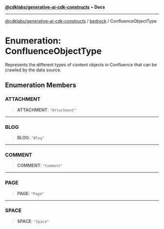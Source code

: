 [**@cdklabs/generative-ai-cdk-constructs**](../../../README.md) • **Docs**

***

[@cdklabs/generative-ai-cdk-constructs](../../../README.md) / [bedrock](../README.md) / ConfluenceObjectType

# Enumeration: ConfluenceObjectType

Represents the different types of content objects in Confluence that can be
crawled by the data source.

## Enumeration Members

### ATTACHMENT

> **ATTACHMENT**: `"Attachment"`

***

### BLOG

> **BLOG**: `"Blog"`

***

### COMMENT

> **COMMENT**: `"Comment"`

***

### PAGE

> **PAGE**: `"Page"`

***

### SPACE

> **SPACE**: `"Space"`
